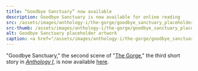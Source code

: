 ```yaml
---
title: “Goodbye Sanctuary” now available
description: Goodbye Sanctuary is now available for online reading
src: /assets/images/anthology-i/the-gorge/goodbye_sanctuary_placeholder_med.jpg
src-thumb: /assets/images/anthology-i/the-gorge/goodbye_sanctuary_placeholder_small.jpg
alt: Goodbye Sanctuary placeholder artwork
caption: <a href="/assets/images/anthology-i/the-gorge/goodbye_sanctuary_placeholder.jpg" target="_blank">AI placeholder artwork</a> generated using <a href="https://creator.nightcafe.studio/creation/i5u3UBqXxBAg9fsMfcpD" target="_blank">SDXL 1.0</a> — <a href="https://creativecommons.org/publicdomain/zero/1.0/" target="_blank">CC0 1.0</a>
---
```


"Goodbye Sanctuary," the second scene of "[The Gorge](/anthology-i/the-gorge/)," the third short story in *[Anthology I](/anthology-i/)*, is now available [here](/anthology-i/the-gorge/goodbye-sanctuary/).